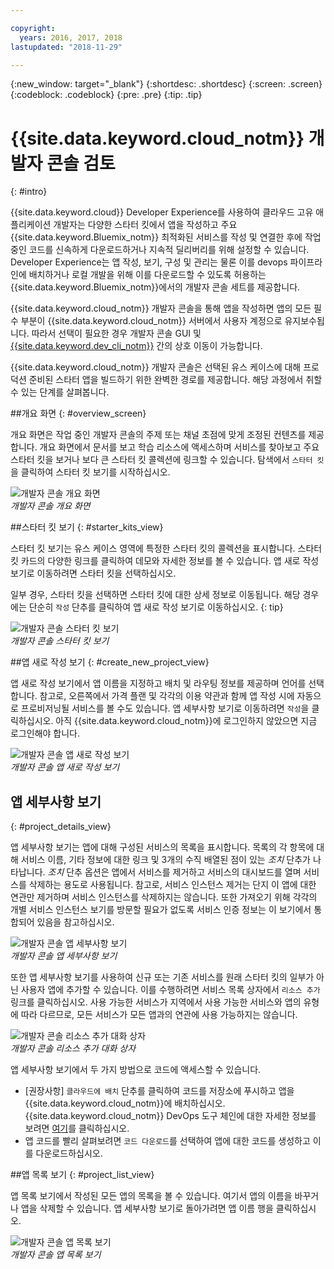 ```yaml
---

copyright:
  years: 2016, 2017, 2018
lastupdated: "2018-11-29"

---
```

{:new_window: target="_blank"}
{:shortdesc: .shortdesc}
{:screen: .screen}
{:codeblock: .codeblock}
{:pre: .pre}
{:tip: .tip}

# {{site.data.keyword.cloud_notm}} 개발자 콘솔 검토
{: #intro}

<!--I can't see how a customer needs to be walked through the experience without performing a specific task.-->


{{site.data.keyword.cloud}} Developer Experience를 사용하여 클라우드 고유 애플리케이션 개발자는 다양한 스타터 킷에서 앱을 작성하고 주요 {{site.data.keyword.Bluemix_notm}} 최적화된 서비스를 작성 및 연결한 후에 작업 중인 코드를 신속하게 다운로드하거나 지속적 딜리버리를 위해 설정할 수 있습니다. Developer Experience는 앱 작성, 보기, 구성 및 관리는 물론 이를 devops 파이프라인에 배치하거나 로컬 개발을 위해 이를 다운로드할 수 있도록 허용하는 {{site.data.keyword.Bluemix_notm}}에서의 개발자 콘솔 세트를 제공합니다. 

{{site.data.keyword.cloud_notm}} 개발자 콘솔을 통해 앱을 작성하면 앱의 모든 필수 부분이 {{site.data.keyword.cloud_notm}} 서버에서 사용자 계정으로 유지보수됩니다. 따라서 선택이 필요한 경우 개발자 콘솔 GUI 및 [{{site.data.keyword.dev_cli_notm}}](/docs/cli/idt/index.html) 간의 상호 이동이 가능합니다. 

{{site.data.keyword.cloud_notm}} 개발자 콘솔은 선택된 유스 케이스에 대해 프로덕션 준비된 스타터 앱을 빌드하기 위한 완벽한 경로를 제공합니다. 해당 과정에서 취할 수 있는 단계를 살펴봅니다. 

<!-- Ready to jump in?  Visit the [{{site.data.keyword.cloud_notm}} Web App developer console](https://{DomainName}/developer/appservice) to get started.
{: tip} -->

##개요 화면
{: #overview_screen}

개요 화면은 작업 중인 개발자 콘솔의 주제 또는 채널 초점에 맞게 조정된 컨텐츠를 제공합니다. 개요 화면에서 문서를 보고 학습 리소스에 액세스하며 서비스를 찾아보고 주요 스타터 킷을 보거나 보다 큰 스타터 킷 콜렉션에 링크할 수 있습니다. 탐색에서 `스타터 킷`을 클릭하여 스타터 킷 보기를 시작하십시오. 

![개발자 콘솔 개요 화면](images/overview_screen.png "개요 화면") <br> *개발자 콘솔 개요 화면*

##스타터 킷 보기
{: #starter_kits_view}

스타터 킷 보기는 유스 케이스 영역에 특정한 스타터 킷의 콜렉션을 표시합니다. 스타터 킷 카드의 다양한 링크를 클릭하여 데모와 자세한 정보를 볼 수 있습니다. 앱 새로 작성 보기로 이동하려면 스타터 킷을 선택하십시오. 

일부 경우, 스타터 킷을 선택하면 스타터 킷에 대한 상세 정보로 이동됩니다. 해당 경우에는 단순히 `작성` 단추를 클릭하여 앱 새로 작성 보기로 이동하십시오. {: tip}

![개발자 콘솔 스타터 킷 보기](images/starter_kits_view.png "스타터 킷 보기") <br> *개발자 콘솔 스타터 킷 보기*

##앱 새로 작성 보기
{: #create_new_project_view}

앱 새로 작성 보기에서 앱 이름을 지정하고 배치 및 라우팅 정보를 제공하며 언어를 선택합니다. 참고로, 오른쪽에서 가격 플랜 및 각각의 이용 약관과 함께 앱 작성 시에 자동으로 프로비저닝될 서비스를 볼 수도 있습니다. 앱 세부사항 보기로 이동하려면 `작성`을 클릭하십시오. 아직 {{site.data.keyword.cloud_notm}}에 로그인하지 않았으면 지금 로그인해야 합니다. 

![개발자 콘솔 앱 새로 작성 보기](images/create_new_project_view.png "앱 새로 작성 보기") <br> *개발자 콘솔 앱 새로 작성 보기*

## 앱 세부사항 보기
{: #project_details_view}

앱 세부사항 보기는 앱에 대해 구성된 서비스의 목록을 표시합니다. 목록의 각 항목에 대해 서비스 이름, 기타 정보에 대한 링크 및 3개의 수직 배열된 점이 있는 *조치* 단추가 나타납니다. *조치* 단추 옵션은 앱에서 서비스를 제거하고 서비스의 대시보드를 열며 서비스를 삭제하는 용도로 사용됩니다. 참고로, 서비스 인스턴스 제거는 단지 이 앱에 대한 연관만 제거하며 서비스 인스턴스를 삭제하지는 않습니다. 또한 가져오기 위해 각각의 개별 서비스 인스턴스 보기를 방문할 필요가 없도록 서비스 인증 정보는 이 보기에서 통합되어 있음을 참고하십시오. 

![개발자 콘솔 앱 세부사항 보기](images/project_details_view.png "앱 세부사항 보기") <br> *개발자 콘솔 앱 세부사항 보기*

또한 앱 세부사항 보기를 사용하여 신규 또는 기존 서비스를 원래 스타터 킷의 일부가 아닌 사용자 앱에 추가할 수 있습니다. 이를 수행하려면 서비스 목록 상자에서 `리소스 추가` 링크를 클릭하십시오. 사용 가능한 서비스가 지역에서 사용 가능한 서비스와 앱의 유형에 따라 다르므로, 모든 서비스가 모든 앱과의 연관에 사용 가능하지는 않습니다. 

![개발자 콘솔 리소스 추가 대화 상자](images/add_resource_dialog.png "리소스 추가 대화 상자") <br> *개발자 콘솔 리소스 추가 대화 상자*

앱 세부사항 보기에서 두 가지 방법으로 코드에 액세스할 수 있습니다. 

*  [권장사항] `클라우드에 배치` 단추를 클릭하여 코드를 저장소에 푸시하고 앱을 {{site.data.keyword.cloud_notm}}에 배치하십시오. {{site.data.keyword.cloud_notm}} DevOps 도구 체인에 대한 자세한 정보를 보려면 [여기](/docs/services/ContinuousDelivery/toolchains_about.html#toolchains_about)를 클릭하십시오. 
*  앱 코드를 빨리 살펴보려면 `코드 다운로드`를 선택하여 앱에 대한 코드를 생성하고 이를 다운로드하십시오. 

##앱 목록 보기
{: #project_list_view}

앱 목록 보기에서 작성된 모든 앱의 목록을 볼 수 있습니다. 여기서 앱의 이름을 바꾸거나 앱을 삭제할 수 있습니다. 앱 세부사항 보기로 돌아가려면 앱 이름 행을 클릭하십시오. 

![개발자 콘솔 앱 목록 보기](images/project_list_view.png "앱 목록 보기") <br> *개발자 콘솔 앱 목록 보기*
